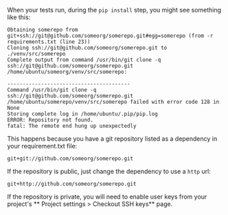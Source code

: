 <!--

title: Git errors during pip install
last_updated: Feb 3, 2013

-->

When your tests run, during the `pip install` step, you might see something like this:

```
Obtaining somerepo from git+ssh://git@github.com/someorg/somerepo.git#egg=somerepo (from -r requirements.txt (line 23))
Cloning ssh://git@github.com/someorg/somerepo.git to ./venv/src/somerepo
Complete output from command /usr/bin/git clone -q ssh://git@github.com/someorg/somerepo.git /home/ubuntu/someorg/venv/src/somerepo:

----------------------------------------
Command /usr/bin/git clone -q ssh://git@github.com/someorg/somerepo.git /home/ubuntu/somerepo/venv/src/somerepo failed with error code 128 in None
Storing complete log in /home/ubuntu/.pip/pip.log
ERROR: Repository not found.
fatal: The remote end hung up unexpectedly
```

This happens because you have a git repository listed as a dependency in your requirement.txt file:

```
git+git://github.com/someorg/somerepo.git
```

If the repository is public, just change the dependency to use a `http` url:

```
git+http://github.com/someorg/somerepo.git
```

If the repository is private, you will need to enable user keys
from your project's ** Project settings > Checkout SSH keys**
page.

